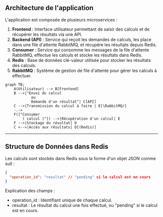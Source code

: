 ## Architecture de l'application

L'application est composée de plusieurs microservices :

1. **Frontend** : Interface utilisateur permettant de saisir des calculs et de récupérer les résultats via une API.
2. **Backend (API)** : Service qui reçoit les demandes de calculs, les place dans une file d'attente RabbitMQ, et récupère les résultats depuis Redis.
3. **Consumer** : Service qui consomme les messages de la file d'attente RabbitMQ, effectue les calculs et stocke les résultats dans Redis.
4. **Redis** : Base de données clé-valeur utilisée pour stocker les résultats des calculs.
5. **RabbitMQ** : Système de gestion de file d'attente pour gérer les calculs à effectuer.

```mermaid
graph TB;
    A(Utilisateur) --> B[Frontend]
    B -->|"Envoi du calcul
            ou
            Demande d'un résultat"| C[API]
    C -->|Transmission du calcul à faire | E[\RabbitMQ/]
    -.->
    F(["Consumer
        ( calcul )"]) -->|Récupèration d'un calcul| E
    F -->|Stockage du résultat| D
    C <-->|Accès aux résultats| D[(Redis)]
```

---

## Structure de Données dans Redis

Les calculs sont stockés dans Redis sous la forme d'un objet JSON comme suit :

```json
{
  "operation_id": "resultat" // "pending" si le calcul est en cours
}
```
Explication des champs :
+ operation_id : Identifiant unique de chaque calcul.
+ resultat : Le résultat du calcul une fois effectué, ou "pending" si le calcul est en cours.
